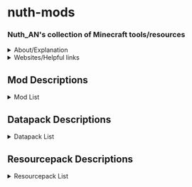 # nuth-mods

### Nuth_AN's collection of Minecraft tools/resources

<details><summary>About/Explanation</summary>

### For the clueless

Client side means they will work on vanilla (unmodded) servers and are specific to your computer.

Server side means they have to be installed on the server and the client to function.

**Mods** are modifications, these are all using the Fabric mod loader. Mods can be client OR server side. Each one will specify. File path: .minecraft\mods

**Resourcepacks** are alternative textures applied to objects in the game. These are all client side, so only you will see these changes, and they will work on other servers. File path: .minecraft\resourcepacks

**Datapacks** are only server side and are world specific. File path:.minecraft\saves\worldname\datapacks

Items with a star (★) next to them are things I highly recommend

Items with a bell (🔔) next to them are things I use on nuthSMP

### Miscellaneous 

**Shaderpacks** are shaderpacks. I use only one really. Loaded with Iris mod

**Options** is my options I use

**Schematics** are my commonly used schematics for the Litematica mod

</details>

<details><summary>Websites/Helpful links</summary>

- [seedMap](<https://www.chunkbase.com/apps/seed-map>)
  - Enter the seed and version and locate map features and points of interest in your world

- [bannerDesign](<https://www.gamergeeks.net/apps/minecraft/banner-maker>)
  - Test banner designs and figure out how to make them

- [fireworkDesign](<https://minecraft.tools/en/firework.php>)
  - Test firework designs and figure out how to make them

- [modelTemplates](<https://www.plotz.co.uk/>)
  - Generate custom spheres, ellipsoids, ellipses and more

- [enchantOrder](<https://iamcal.github.io/enchant-order/>)
  - Find the optimal enchantment order for your tools for levels or work order cost reduction

- [trimDesign](<https://armortrims.com/>)
  - Test trim designs and figure out how/where to make/find them

- [vanillaTweaks](<https://vanillatweaks.net/>)
  - Resourcepacks and datapacks

- [skinEditor](<https://www.minecraftskins.com/skin-editor/>)
  - Edit skins or make your own

- [wiki](<https://minecraft.wiki/>)
  - Minecraft Wiki

![villager trades cheat sheet](/misc/villagerTrades.png)

![piglin bartering cheat sheet](/misc/barter.png)

</details>

## **Mod Descriptions**

<details>
<summary>Mod List</summary>

### IMPORTANT 

If you're installing any of these mods, it is recommended to install clothConfig, fabricAPI, fabricLanguageKotlin, maLiLib, modMenu, and yetAnotherConfigLib. These are required by most of these mods and aren't listed as dependencies.


- [advancementInfo](<https://www.curseforge.com/minecraft/mc-mods/advancementinfo/files/all?page=1&pageSize=20&gameVersionTypeId=4>)
  - Tells the user what they need to do to accomplish an advancement
    - Client

- [architectury (library)](<https://modrinth.com/mod/architectury-api/versions?l=fabric>)
  - Required for heyWiki

- [axiom](<https://modrinth.com/mod/axiom/versions>)
  - Building mod for creative building
    - Client or server

- [balm (library)](<https://modrinth.com/mod/balm/versions?l=fabric>)
  - Required for kleeSlabs
  - Client and server

- [betterBeaconPlacement](<https://www.curseforge.com/minecraft/mc-mods/better-beacon-placement/files/all?page=1&pageSize=20&gameVersionTypeId=4>)
  - Places down the base of the beacon by right clicking on a beacon with the mineral block in your hand. Also can break all the blocks by breaking the beacon. Huge time saver, but pretty cheaty
    - Requires collective (library)
    - Client

- ★[betterF3](<https://www.curseforge.com/minecraft/mc-mods/betterf3/files/all?page=1&pageSize=20&gameVersionTypeId=4>)
  - Improves F3 menu by color coding (highly customizable)
    - Client

- ★[betterStats](<https://www.curseforge.com/minecraft/mc-mods/better-stats/files/all?page=1&pageSize=20&gameVersionTypeId=4>)
  - Makes the statistics screen look much prettier
    - Client or server

- [boatHUD](<https://www.curseforge.com/minecraft/mc-mods/boathud/files/all?page=1&pageSize=20&gameVersionTypeId=4>)
  - Adds a cool little HUD when riding a boat. Includes speed, gs experienced, and angle
    - Client

- [calcMod](<https://modrinth.com/mod/calcmod/versions?l=fabric>)
  - Little calculator to calculate things such as amount of blocks needed for recipes, nether coords, etc.
    - Client or server

- 🔔[carpetExtra](<https://www.curseforge.com/minecraft/mc-mods/carpet-extra/files/all?page=1&pageSize=20&gameVersionTypeId=4>)
  - Adds some more cool carpet features
    - Requires carpet
    - Server

- 🔔[carpetTIS](<https://www.curseforge.com/minecraft/mc-mods/carpet-tis-addition/files/all?page=1&pageSize=20>)
  - More carpet additions, notably large barrels
    - Requires carpet
    - Server

- [chatHeads](<https://modrinth.com/mod/chat-heads/versions?l=fabric>)
  - Adds a little image of the users skin next to chat messages
    - Client

- ★🔔[clothConfig (library)](<https://modrinth.com/mod/cloth-config/versions?l=fabric>)
  - Required by a lot of mods
  - Client and server

- ★🔔[clumps (performance)](<https://www.curseforge.com/minecraft/mc-mods/clumps/files/all?page=1&pageSize=20&gameVersionTypeId=4>)
  - Greatly decreases lag by clumping xp orbs together
    - Server

- [collective (library)](<https://www.curseforge.com/minecraft/mc-mods/collective/files/all?page=1&pageSize=20&gameVersionTypeId=4>)
  - Required by betterBeaconPlacement
  - Client and server

- ★[continuity](<https://www.curseforge.com/minecraft/mc-mods/continuity/files/all?page=1&pageSize=20&gameVersionTypeId=4>)
  - Adds connected textures similar to OptiFine
    - Requires indium IF sodium is installed
    - Client

- [controlling](<https://modrinth.com/mod/controlling/versions?l=fabric>)
  - Adds a search bar in the keybinds menu to help find conflicts
    - Requires searchables (library)
    - Client

- [darkLoadingScreen](<https://www.curseforge.com/minecraft/mc-mods/dark-loading-screen/files/all?page=1&pageSize=20&gameVersionTypeId=4>)
  - Makes the loading screen dark mode
    - Client

- [easierCrafting](<https://www.curseforge.com/minecraft/mc-mods/easiercrafting/files/all?page=1&pageSize=20&gameVersionTypeId=4>)
  - Enables instant crafting without having to drag items to and fro
    - Client

- [eatingAnimation](<https://www.curseforge.com/minecraft/mc-mods/eating-animation-fabric/files/all?page=1&pageSize=20&gameVersionTypeId=4>)
  - Adds cool eating animations for most foods (sadly none for golden carrots)
    - Client

- 🔔[essential](<https://modrinth.com/mod/essential/versions?l=fabric>)
  - Adds some useless cosmetics and allows hosting worlds for multiplayer with friends
    - Client

- ★🔔[fabricAPI (library)](<https://www.curseforge.com/minecraft/mc-mods/fabric-api/files/all?page=1&pageSize=20&gameVersionTypeId=4>)
  - Required by most mods
  - Client and server

- ★🔔[carpet](<https://www.curseforge.com/minecraft/mc-mods/carpet/files/all?page=1&pageSize=20&gameVersionTypeId=4>)
  - Adds a ton of cool technical features. A tonnnnnn
    - Required by carpetExtras and carpetTIS
    - Server

- ★🔔[fabricLanguageKotlin (library)](<https://www.curseforge.com/minecraft/mc-mods/fabric-language-kotlin/files/all?page=1&pageSize=20&gameVersionTypeId=4>)
  - Required by a lot of mods
  - Client or server

- ★[heyWiki](<https://modrinth.com/mod/hey-wiki/versions?l=fabric>)
  - Links you the wiki page to what you need with a simple command
    - Client

- ★🔔[indium (performance)](<https://www.curseforge.com/minecraft/mc-mods/indium/files/all?page=1&pageSize=20&gameVersionTypeId=4>)
  - Sodium addon that improves rendering API
    - Requires sodium
    - Client

- [inventoryHUD](<https://www.curseforge.com/minecraft/mc-mods/inventory-hud-forge/files/all?page=1&pageSize=20&gameVersionTypeId=4>)
  - Adds some neat little HUDs. Highly customizable
    - Client

- ★[iris](<https://www.curseforge.com/minecraft/mc-mods/irisshaders/files/all?page=1&pageSize=20&gameVersionTypeId=4>)
  - Best shader loader in existence
    - Client

- ★[itemScroller](<https://www.curseforge.com/minecraft/mc-mods/item-scroller/files/all?page=1&pageSize=20>)
  - Amazing mod that makes it way easier to move items around in the inventory
    - Client

- 🔔[kleeSlabs](<https://modrinth.com/mod/kleeslabs/versions?l=fabric>)
  - Allows just breaking the top or bottom slab in a double slab
    - Requires balm (library)
    - Server

- ★[lambDynamicLights](<https://modrinth.com/mod/lambdynamiclights/versions?l=fabric>)
  - Adds dynamic lights. Ex: holding a torch actually gives off light
    - Client

- ★[litematica](<https://www.curseforge.com/minecraft/mc-mods/litematica/files/all?page=1&pageSize=20&gameVersionTypeId=4>)
  - Building mod to creat ghost outlines of your builds for easier building process in survival
    - Client

- ★🔔[lithium (performance)](<https://modrinth.com/mod/lithium/versions?l=fabric>)
  - Great optimization addon for fabric. Reduces tons of lag
    - Client

- ★🔔[maLiLib (library)](<https://www.curseforge.com/minecraft/mc-mods/malilib/files/all?page=1&pageSize=20&gameVersionTypeId=4>)
  - Required by a lot of my favorite mods
  - Client

- ★[miniHUD](<https://www.curseforge.com/minecraft/mc-mods/minihud/files/all?page=1&pageSize=20&gameVersionTypeId=4>)
  - Fantastic mod that adds a little HUD that can display whatever you want it to. Also implements some useful renderers. Highly customizable
    - Client

- ★🔔[modMenu](<https://modrinth.com/mod/modmenu/versions?l=fabric>)
  - Adds a mod menu to help organize and configure mods in game
    - Required by a lot of mods
    - Client

- 🔔[noExpensive](<https://modrinth.com/mod/noexpensive/versions>)
  - Removes the "Too Expensive!" restriction with anvils
    - Client and server

- ★[noResourcePackWarnings](<https://modrinth.com/mod/no-resource-pack-warnings/versions>)
  - Removes the warning that a resource pack is from an older version
    - Client

- ★🔔[reesesSodiumOptions](<https://modrinth.com/mod/reeses-sodium-options/versions?l=fabric>)
  - Improves the GUI of the sodium mod's options
    - Requires sodium
    - Client

- [searchables (library)](<https://modrinth.com/mod/searchables/versions?l=fabric>)
  - Required by controlling
  - Client

- ★🔔[shulkerPlus](<https://www.curseforge.com/minecraft/mc-mods/shulker/files/all?page=1&pageSize=20&gameVersionTypeId=4>)
  - Allows you to label shulker boxes with an item. Great for organization
    - Client and server

- ★🔔[sodiumExtra (performance)](https://modrinth.com/mod/sodium-extra/versions?l=fabric>)
  - Adds some more features to sodium
    - Requires sodium

- ★🔔[sodium (performance)](<https://modrinth.com/mod/sodium/versions?l=fabric>)
  - The goat of performance mods
    - Required by indium and sodiumExtra and reesesSodiumOptions
    - Client

- ★[stendhal](<https://www.curseforge.com/minecraft/mc-mods/stendhal/files/all?page=1&pageSize=20>)
  - Adds the whole unicode library in the game GUI, allowing for symbols in signs, chat, etc.
    - Client

- [tweakermore](<https://www.curseforge.com/minecraft/mc-mods/tweakermore/files/all?page=1&pageSize=20&gameVersionTypeId=4>)
  - Adds some more tweakeroo features. I forgot what features, but they're probably cool
    - Client

- ★[tweakeroo](<https://www.curseforge.com/minecraft/mc-mods/tweakeroo/files/all?page=1&pageSize=20>)
  - Allows for diagonal and offset block placement, orientation changes when placing, shulkerbox tooltips, freecam, and so much more. Highly customizable
  - IMPORTANT: some features can get you banned on some servers (ex: clicking scripts, freecam). Check with your server admin
    - Client for some features, client and server for others (see previous bullet point)

- [visuality](<https://www.curseforge.com/minecraft/mc-mods/visuality>)
  - Adds some aesthetic particles
    - Client

- 🔔[voiceChat](<https://modrinth.com/plugin/simple-voice-chat/versions?l=fabric>)
  - Adds a simple voice chat
    - Client and server

- ★[wiZoom](<https://www.curseforge.com/minecraft/mc-mods/wi-zoom/files/all?page=1&pageSize=20&gameVersionTypeId=4>)
  - My favorite zoom mod. It's just the zoom from the Wurst hack client (which I've never used)
    - Client

- [yetAnotherConfigLib (library)](<https://www.curseforge.com/minecraft/mc-mods/yacl/files/all?page=1&pageSize=20&gameVersionTypeId=4>)
  - I don't remember which mods require this, so install it just to be safe
    - Client

</details>

## **Datapack Descriptions**

<details>
<summary>Datapack List</summary>

- 🔔allMobHeads
  - Adds mob heads and player heads

- ★🔔antiGriefs
  - Stops endermen from picking up blocks and stops ghasts from breaking blocks

- 🔔armoredElytra
  - Drop an elytra and chestplate on an anvil to combine them

- ★🔔doubleShulkerShells
  - Shulkers always drop two shulker shells upon death

- ★🔔fastLeafDecay
  - Makes leaves decay very quickly

- 🔔[vanillaTweaks](<https://vanillatweaks.net/picker/datapacks/>)
  - Allows for redying of stuff, dying sandstone to red sandstone, adds a bunch of shapeless recipes, makes blackstone function the same as cobble for recipes, you can make black dye from coal and charcoal, you can smelt rotten flesh into leather, unpack ice, unpack netherwart blocks, unpack wool into string, trapdoor recipe yields 12 instead of 2, stair recipe yields 8 instead of 4, and wood recipe yields 4 instead of 3
  - Go select your own at the vanilla tweaks website


</details>

## **Resourcepack Descriptions**

<details>

<summary>Resourcepack List</summary>

- cowTotem
  - A little texture I made that turns the totem of undying into a cute little cow

- nuthPaintings
  - I replaced all the paintings with my favorite funny images

- ★[redstoneTweaks](<https://modrinth.com/resourcepack/redstone-tweaks/versions>)
  - Extremely splendid pack that makes redstone components much easier to read and tell what direction they're facing, as well as much more

- uniqueDiscs
  - Gives each music disc a unique texture

- betterEggs
  - Recolors eggs and turtle eggs

- colorfulCoral
  - Makes dead coral have a little hue of color in them

- consistentSigns
  - Makes hanging signs and normal signs be consistent

- livingDragon
  - Gives the dragon egg an animated texture like a heartbeat

- obsidianEnderChest
  - Retextures ender chest to resemble obsidian

- rainRevamp
  - Makes rain so much nicer and atmospheric

- ★springFlowers
  - Gets some variation in the flowers

- ★[vanillaTweaks](<https://vanillatweaks.net/picker/resource-packs/>)
  - See the .txt file for a list of all selected packs
  - Select your personal packs at the vanilla tweaks website
 
- timeToShweep
  - Changes phantoms' voices to be Bdubs saying "Time to shweep!"

</details>
